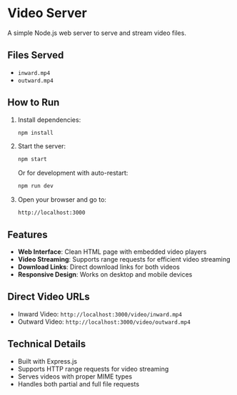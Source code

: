 # Video Server

A simple Node.js web server to serve and stream video files.

## Files Served
- `inward.mp4`
- `outward.mp4`

## How to Run

1. Install dependencies:
   ```bash
   npm install
   ```

2. Start the server:
   ```bash
   npm start
   ```
   
   Or for development with auto-restart:
   ```bash
   npm run dev
   ```

3. Open your browser and go to:
   ```
   http://localhost:3000
   ```

## Features

- **Web Interface**: Clean HTML page with embedded video players
- **Video Streaming**: Supports range requests for efficient video streaming
- **Download Links**: Direct download links for both videos
- **Responsive Design**: Works on desktop and mobile devices

## Direct Video URLs

- Inward Video: `http://localhost:3000/video/inward.mp4`
- Outward Video: `http://localhost:3000/video/outward.mp4`

## Technical Details

- Built with Express.js
- Supports HTTP range requests for video streaming
- Serves videos with proper MIME types
- Handles both partial and full file requests
